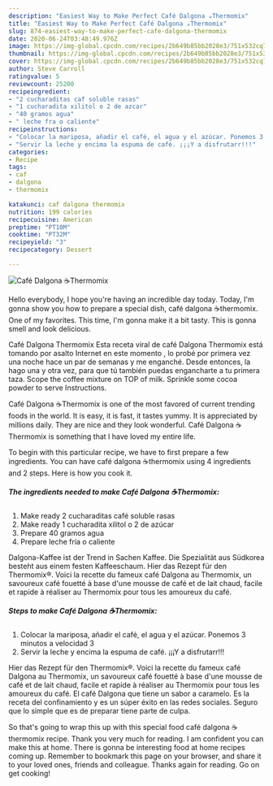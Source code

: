 ```yaml
---
description: "Easiest Way to Make Perfect Café Dalgona ☕Thermomix"
title: "Easiest Way to Make Perfect Café Dalgona ☕Thermomix"
slug: 874-easiest-way-to-make-perfect-cafe-dalgona-thermomix
date: 2020-06-24T03:48:49.976Z
image: https://img-global.cpcdn.com/recipes/2b649b85bb2028e3/751x532cq70/cafe-dalgona-☕thermomix-foto-principal.jpg
thumbnail: https://img-global.cpcdn.com/recipes/2b649b85bb2028e3/751x532cq70/cafe-dalgona-☕thermomix-foto-principal.jpg
cover: https://img-global.cpcdn.com/recipes/2b649b85bb2028e3/751x532cq70/cafe-dalgona-☕thermomix-foto-principal.jpg
author: Steve Carroll
ratingvalue: 5
reviewcount: 25200
recipeingredient:
- "2 cucharaditas caf soluble rasas"
- "1 cucharadita xilitol o 2 de azcar"
- "40 gramos agua"
- " leche fra o caliente"
recipeinstructions:
- "Colocar la mariposa, añadir el café, el agua y el azúcar. Ponemos 3 minutos a velocidad 3"
- "Servir la leche y encima la espuma de café. ¡¡¡Y a disfrutarr!!!"
categories:
- Recipe
tags:
- caf
- dalgona
- thermomix

katakunci: caf dalgona thermomix 
nutrition: 199 calories
recipecuisine: American
preptime: "PT10M"
cooktime: "PT32M"
recipeyield: "3"
recipecategory: Dessert

---
```



![Café Dalgona ☕Thermomix](https://img-global.cpcdn.com/recipes/2b649b85bb2028e3/751x532cq70/cafe-dalgona-☕thermomix-foto-principal.jpg)

Hello everybody, I hope you're having an incredible day today. Today, I'm gonna show you how to prepare a special dish, café dalgona ☕thermomix. One of my favorites. This time, I'm gonna make it a bit tasty. This is gonna smell and look delicious.

Café Dalgona Thermomix Esta receta viral de café Dalgona Thermomix está tomando por asalto Internet en este momento , lo probé por primera vez una noche hace un par de semanas y me enganché. Desde entonces, la hago una y otra vez, para que tú también puedas engancharte a tu primera taza. Scope the coffee mixture on TOP of milk. Sprinkle some cocoa powder to serve Instructions.

Café Dalgona ☕Thermomix is one of the most favored of current trending foods in the world. It is easy, it is fast, it tastes yummy. It is appreciated by millions daily. They are nice and they look wonderful. Café Dalgona ☕Thermomix is something that I have loved my entire life.


To begin with this particular recipe, we have to first prepare a few ingredients. You can have café dalgona ☕thermomix using 4 ingredients and 2 steps. Here is how you cook it.

<!--inarticleads1-->

##### The ingredients needed to make Café Dalgona ☕Thermomix:

1. Make ready 2 cucharaditas café soluble rasas
1. Make ready 1 cucharadita xilitol o 2 de azúcar
1. Prepare 40 gramos agua
1. Prepare  leche fría o caliente


Dalgona-Kaffee ist der Trend in Sachen Kaffee. Die Spezialität aus Südkorea besteht aus einem festen Kaffeeschaum. Hier das Rezept für den Thermomix®. Voici la recette du fameux café Dalgona au Thermomix, un savoureux café fouetté à base d&#39;une mousse de café et de lait chaud, facile et rapide à réaliser au Thermomix pour tous les amoureux du café. 

<!--inarticleads2-->

##### Steps to make Café Dalgona ☕Thermomix:

1. Colocar la mariposa, añadir el café, el agua y el azúcar. Ponemos 3 minutos a velocidad 3
1. Servir la leche y encima la espuma de café. ¡¡¡Y a disfrutarr!!!


Hier das Rezept für den Thermomix®. Voici la recette du fameux café Dalgona au Thermomix, un savoureux café fouetté à base d&#39;une mousse de café et de lait chaud, facile et rapide à réaliser au Thermomix pour tous les amoureux du café. El café Dalgona que tiene un sabor a caramelo. Es la receta del confinamiento y es un súper éxito en las redes sociales. Seguro que lo simple que es de preparar tiene parte de culpa. 

So that's going to wrap this up with this special food café dalgona ☕thermomix recipe. Thank you very much for reading. I am confident you can make this at home. There is gonna be interesting food at home recipes coming up. Remember to bookmark this page on your browser, and share it to your loved ones, friends and colleague. Thanks again for reading. Go on get cooking!
